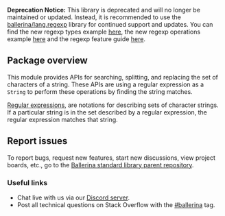 **Deprecation Notice:** This library is deprecated and will no longer be maintained or updated. Instead, it is recommended to use the [ballerina/lang.regexp](https://lib.ballerina.io/ballerina/lang.regexp/latest) library for continued support and updates. You can find the new regexp types example [here](https://ballerina.io/by-example/regexp-type), the new regexp operations example [here](https://ballerina.io/by-example/regexp-operations) and the regexp feature guide [here](https://ballerina.io/learn/distinctive-language-features/advanced-general-purpose-language-features/#regular-expressions
).
## Package overview

This module provides APIs for searching, splitting, and replacing the set of characters of a string. These APIs are using a
regular expression as a `String` to perform these operations by finding the string matches.

[Regular expressions](https://en.wikipedia.org/wiki/Regular_expression), are notations for describing sets of
character strings. If a particular string is in the set described by a regular expression, the regular expression matches that string.

## Report issues

To report bugs, request new features, start new discussions, view project boards, etc., go to the [Ballerina standard library parent repository](https://github.com/ballerina-platform/ballerina-standard-library).

### Useful links

- Chat live with us via our [Discord server](https://discord.gg/ballerinalang).
- Post all technical questions on Stack Overflow with the [#ballerina](https://stackoverflow.com/questions/tagged/ballerina) tag.
